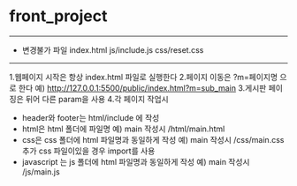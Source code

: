 # front_project

---
* 변경불가 파일
index.html
js/include.js
css/reset.css  
---
1.웹페이지 시작은 항상 index.html 파일로 실행한다
2.페이지 이동은 ?m=페이지명 으로 한다
예) http://127.0.0.1:5500/public/index.html?m=sub_main
3.게시판 페이징은 뒤어 다른 param을 사용
4.각 페이지 작업시 
- header와 footer는 html/include 에 작성
- html은 html 폴더에 파일명
    예) main 작성시 /html/main.html
- css은 css 폴더에 html 파일명과 동일하게 작성
    예) main 작성시 /css/main.css
        추가 css 파일이있을 경우 import를 사용
- javascript 는 js 폴더에 html 파일명과 동일하게 작성
    예) main 작성시 /js/main.js
            